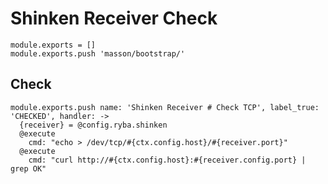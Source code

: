 
# Shinken Receiver Check

    module.exports = []
    module.exports.push 'masson/bootstrap/'

## Check

    module.exports.push name: 'Shinken Receiver # Check TCP', label_true: 'CHECKED', handler: ->
      {receiver} = @config.ryba.shinken
      @execute
        cmd: "echo > /dev/tcp/#{ctx.config.host}/#{receiver.port}"
      @execute
        cmd: "curl http://#{ctx.config.host}:#{receiver.config.port} | grep OK"
